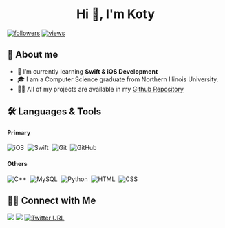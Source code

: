 <h1 align="center">Hi 👋, I'm Koty</h1>


<p align="left"> 
<a href="https://twitter.com/sbk_dev"><img alt="followers" title="Follow me on Twitter" src="https://img.shields.io/twitter/follow/sbk_dev?color=55960c&label=Follow&logo=twitter&logoColor=white&style=flat-square"/></a>
<a href="https://github.com/k-stannard"><img alt="views" title="Github Views" src="https://komarev.com/ghpvc/?username=k-stannard&color=blue&style=flat-square"/></a>
</p>

## 📖 About me


* 🌱 I’m currently learning **Swift & iOS Development**
* 🎓 I am a Computer Science graduate from Northern Illinois University.
* 👨‍💻 All of my projects are available in my [Github Repository](https://github.com/k-stannard?tab=repositories)




## 🛠 Languages & Tools
#### Primary 
![iOS](https://img.shields.io/badge/-iOS-05122A?style=flat&logo=apple)&nbsp;
![Swift](https://img.shields.io/badge/-Swift-05122A?style=flat&logo=swift)&nbsp;
![Git](https://img.shields.io/badge/-Git-05122A?style=flat&logo=git)&nbsp;
![GitHub](https://img.shields.io/badge/-GitHub-05122A?style=flat&logo=github)&nbsp;

#### Others
![C++](https://img.shields.io/badge/-C++-05122A?style=flat&logo=C%2B%2B&logoColor=00599C)&nbsp;
![MySQL](https://img.shields.io/badge/-MySQL-05122A?style=flat&logo=mysql)&nbsp;
![Python](https://img.shields.io/badge/-Python-05122A?style=flat&logo=python)&nbsp;
![HTML](https://img.shields.io/badge/-HTML-05122A?style=flat&logo=HTML5)&nbsp;
![CSS](https://img.shields.io/badge/-CSS-05122A?style=flat&logo=CSS3&logoColor=1572B6)&nbsp;


## 🤝🏻 Connect with Me

<p align="left">
<a href="https://linkedin.com/in/koty-stannard-6b4524176"><img src="https://img.shields.io/badge/-Koty%20Stannard-0077B5?style=flat&logo=Linkedin&logoColor=white"/></a>
<a href="mailto:k.stannard@live.com"><img src="https://img.shields.io/badge/-k.stannard@live.com-D14836?style=flat&logo=Mail.Ru&logoColor=white"/></a>
<a href="https://twitter.com/sbk_dev"><img alt="Twitter URL" src="https://img.shields.io/twitter/url?label=%40sbk_dev&style=social&url=https%3A%2F%2Ftwitter.com%2Fsbk_dev">
</p>

